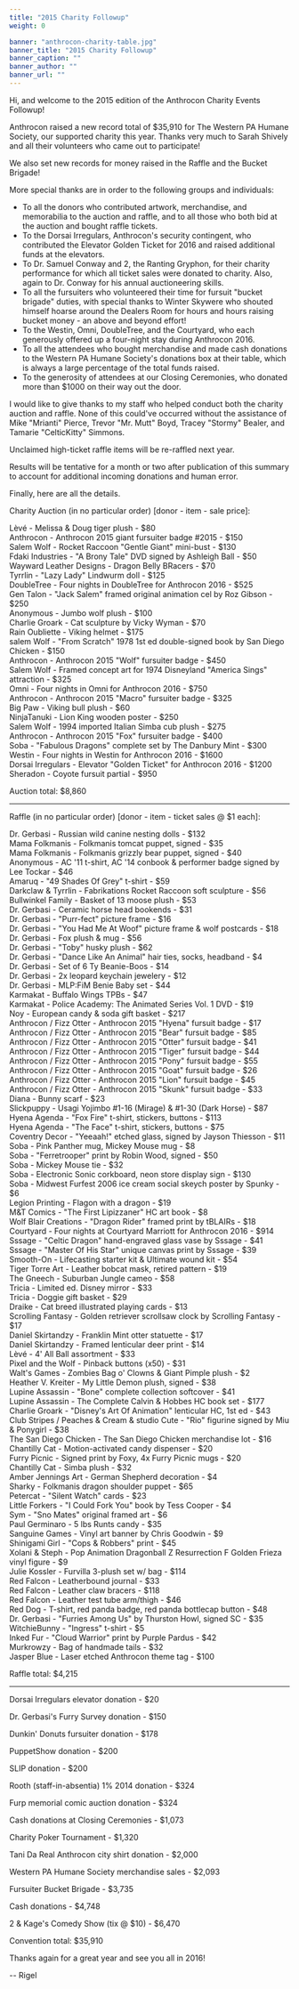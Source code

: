 ```yaml
---
title: "2015 Charity Followup"
weight: 0

banner: "anthrocon-charity-table.jpg"
banner_title: "2015 Charity Followup"
banner_caption: ""
banner_author: ""
banner_url: ""
---
```


Hi, and welcome to the 2015 edition of the Anthrocon Charity Events Followup!

Anthrocon raised a new record total of $35,910 for The Western PA Humane Society, our supported charity this year. Thanks very much to Sarah Shively and all their volunteers who came out to participate!

We also set new records for money raised in the Raffle and the Bucket Brigade!

More special thanks are in order to the following groups and individuals:

- To all the donors who contributed artwork, merchandise, and memorabilia to the auction and raffle, and to all those who both bid at the auction and bought raffle tickets.
- To the Dorsai Irregulars, Anthrocon's security contingent, who contributed the Elevator Golden Ticket for 2016 and raised additional funds at the elevators.
- To Dr. Samuel Conway and 2, the Ranting Gryphon, for their charity performance for which all ticket sales were donated to charity. Also, again to Dr. Conway for his annual auctioneering skills.
- To all the fursuiters who volunteered their time for fursuit "bucket brigade" duties, with special thanks to Winter Skywere who shouted himself hoarse around the Dealers Room for hours and hours raising bucket money - an above and beyond effort!
- To the Westin, Omni, DoubleTree, and the Courtyard, who each generously offered up a four-night stay during Anthrocon 2016.
- To all the attendees who bought merchandise and made cash donations to the Western PA Humane Society's donations box at their table, which is always a large percentage of the total funds raised.
- To the generosity of attendees at our Closing Ceremonies, who donated more than $1000 on their way out the door.

I would like to give thanks to my staff who helped conduct both the charity auction and raffle. None of this could've occurred without the assistance of Mike "Mrianti" Pierce, Trevor "Mr. Mutt" Boyd, Tracey "Stormy" Bealer, and Tamarie "CelticKitty" Simmons.

Unclaimed high-ticket raffle items will be re-raffled next year.

Results will be tentative for a month or two after publication of this summary to account for additional incoming donations and human error.

Finally, here are all the details.

Charity Auction (in no particular order) [donor - item - sale price]:

Lèvé - Melissa & Doug tiger plush - $80<br>
Anthrocon - Anthrocon 2015 giant fursuiter badge #2015 - $150<br>
Salem Wolf - Rocket Raccoon "Gentle Giant" mini-bust - $130<br>
Fdaki Industries - "A Brony Tale" DVD signed by Ashleigh Ball - $50<br>
Wayward Leather Designs - Dragon Belly BRacers - $70<br>
Tyrrlin - "Lazy Lady" Lindwurm doll - $125<br>
DoubleTree - Four nights in DoubleTree for Anthrocon 2016 - $525<br>
Gen Talon - "Jack Salem" framed original animation cel by Roz Gibson - $250<br>
Anonymous - Jumbo wolf plush - $100<br>
Charlie Groark - Cat sculpture by Vicky Wyman - $70<br>
Rain Oubliette - Viking helmet - $175<br>
salem Wolf - "From Scratch" 1978 1st ed double-signed book by San Diego Chicken - $150<br>
Anthrocon - Anthrocon 2015 "Wolf" fursuiter badge - $450<br>
Salem Wolf - Framed concept art for 1974 Disneyland "America Sings" attraction - $325<br>
Omni - Four nights in Omni for Anthrocon 2016 - $750<br>
Anthrocon - Anthrocon 2015 "Macro" fursuiter badge - $325<br>
Big Paw - Viking bull plush - $60<br>
NinjaTanuki - Lion King wooden poster - $250<br>
Salem Wolf - 1994 imported Italian Simba cub plush - $275<br>
Anthrocon - Anthrocon 2015 "Fox" fursuiter badge - $400<br>
Soba - "Fabulous Dragons" complete set by The Danbury Mint - $300<br>
Westin - Four nights in Westin for Anthrocon 2016 - $1600<br>
Dorsai Irregulars - Elevator "Golden Ticket" for Anthrocon 2016 - $1200<br>
Sheradon - Coyote fursuit partial - $950

Auction total: $8,860

***

Raffle (in no particular order) [donor - item - ticket sales @ $1 each]:

Dr. Gerbasi - Russian wild canine nesting dolls - $132<br>
Mama Folkmanis - Folkmanis tomcat puppet, signed - $35<br>
Mama Folkmanis - Folkmanis grizzly bear puppet, signed - $40<br>
Anonymous - AC '11 t-shirt, AC '14 conbook & performer badge signed by Lee Tockar - $46<br>
Amaruq - "49 Shades Of Grey" t-shirt - $59<br>
Darkclaw & Tyrrlin - Fabrikations Rocket Raccoon soft sculpture - $56<br>
Bullwinkel Family - Basket of 13 moose plush - $53<br>
Dr. Gerbasi - Ceramic horse head bookends - $31<br>
Dr. Gerbasi - "Purr-fect" picture frame - $16<br>
Dr. Gerbasi - "You Had Me At Woof" picture frame & wolf postcards - $18<br>
Dr. Gerbasi - Fox plush & mug - $56<br>
Dr. Gerbasi - "Toby" husky plush - $62<br>
Dr. Gerbasi - "Dance Like An Animal" hair ties, socks, headband - $4<br>
Dr. Gerbasi - Set of 6 Ty Beanie-Boos - $14<br>
Dr. Gerbasi - 2x leopard keychain jewelery - $12<br>
Dr. Gerbasi - MLP:FiM Benie Baby set - $44<br>
Karmakat - Buffalo Wings TPBs - $47<br>
Karmakat - Police Academy: The Animated Series Vol. 1 DVD - $19<br>
Noy - European candy & soda gift basket - $217<br>
Anthrocon / Fizz Otter - Anthrocon 2015 "Hyena" fursuit badge - $17<br>
Anthrocon / Fizz Otter - Anthrocon 2015 "Bear" fursuit badge - $85<br>
Anthrocon / Fizz Otter - Anthrocon 2015 "Otter" fursuit badge - $41<br>
Anthrocon / Fizz Otter - Anthrocon 2015 "Tiger" fursuit badge - $44<br>
Anthrocon / Fizz Otter - Anthrocon 2015 "Pony" fursuit badge - $55<br>
Anthrocon / Fizz Otter - Anthrocon 2015 "Goat" fursuit badge - $26<br>
Anthrocon / Fizz Otter - Anthrocon 2015 "Lion" fursuit badge - $45<br>
Anthrocon / Fizz Otter - Anthrocon 2015 "Skunk" fursuit badge - $33<br>
Diana - Bunny scarf - $23<br>
Slickpuppy - Usagi Yojimbo #1-16 (Mirage) & #1-30 (Dark Horse) - $87<br>
Hyena Agenda - "Fox Fire" t-shirt, stickers, buttons - $113<br>
Hyena Agenda - "The Face" t-shirt, stickers, buttons - $75<br>
Coventry Decor - "Yeeaah!" etched glass, signed by Jayson Thiesson - $11<br>
Soba - Pink Panther mug, Mickey Mouse mug - $8<br>
Soba - "Ferretrooper" print by Robin Wood, signed - $50<br>
Soba - Mickey Mouse tie - $32<br>
Soba - Electronic Sonic corkboard, neon store display sign - $130<br>
Soba - Midwest Furfest 2006 ice cream social skeych poster by Spunky - $6<br>
Legion Printing - Flagon with a dragon - $19<br>
M&T Comics - "The First Lipizzaner" HC art book - $8<br>
Wolf Blair Creations - "Dragon Rider" framed print by tBLAIRs - $18<br>
Courtyard - Four nights at Courtyard Marriott for Anthrocon 2016 - $914<br>
Sssage - "Celtic Dragon" hand-engraved glass vase by Sssage - $41<br>
Sssage - "Master Of His Star" unique canvas print by Sssage - $39<br>
Smooth-On - Lifecasting starter kit & Ultimate wound kit - $54<br>
Tiger Torre Art - Leather bobcat mask, retired pattern - $19<br>
The Gneech - Suburban Jungle cameo - $58<br>
Tricia - Limited ed. Disney mirror - $33<br>
Tricia - Doggie gift basket - $29<br>
Draike - Cat breed illustrated playing cards - $13<br>
Scrolling Fantasy - Golden retriever scrollsaw clock by Scrolling Fantasy - $17<br>
Daniel Skirtandzy - Franklin Mint otter statuette - $17<br>
Daniel Skirtandzy - Framed lenticular deer print - $14<br>
Lèvé - 4' All Ball assortment - $33<br>
Pixel and the Wolf - Pinback buttons (x50) - $31<br>
Walt's Games - Zombies Bag o' Clowns & Giant Pimple plush - $2<br>
Heather V. Kreiter - My Little Demon plush, signed - $38<br>
Lupine Assassin - "Bone" complete collection softcover - $41<br>
Lupine Assassin - The Complete Calvin & Hobbes HC book set - $177<br>
Charlie Groark - "Disney's Art Of Animation" lenticular HC, 1st ed - $43<br>
Club Stripes / Peaches & Cream & studio Cute - "Rio" figurine signed by Miu & Ponygirl - $38<br>
The San Diego Chicken - The San Diego Chicken merchandise lot - $16<br>
Chantilly Cat - Motion-activated candy dispenser - $20<br>
Furry Picnic - Signed print by Foxy, 4x Furry Picnic mugs - $20<br>
Chantilly Cat - Simba plush - $32<br>
Amber Jennings Art - German Shepherd decoration - $4<br>
Sharky - Folkmanis dragon shoulder puppet - $65<br>
Petercat - "Silent Watch" cards - $23<br>
Little Forkers - "I Could Fork You" book by Tess Cooper - $4<br>
Sym - "Sno Mates" original framed art - $6<br>
Paul Germinaro - 5 lbs Runts candy - $35<br>
Sanguine Games - Vinyl art banner by Chris Goodwin - $9<br>
Shinigami Girl - "Cops & Robbers" print - $45<br>
Xolani & Steph - Pop Animation Dragonball Z Resurrection F Golden Frieza vinyl figure - $9<br>
Julie Kossler - Furvilla 3-plush set w/ bag - $114<br>
Red Falcon - Leatherbound journal - $33<br>
Red Falcon - Leather claw bracers - $118<br>
Red Falcon - Leather test tube arm/thigh - $46<br>
Red Dog - T-shirt, red panda badge, red panda bottlecap button - $48<br>
Dr. Gerbasi - "Furries Among Us" by Thurston Howl, signed SC - $35<br>
WitchieBunny - "Ingress" t-shirt - $5<br>
Inked Fur - "Cloud Warrior" print by Purple Pardus - $42<br>
Murkrowzy - Bag of handmade tails - $32<br>
Jasper Blue - Laser etched Anthrocon theme tag - $100

Raffle total: $4,215

***

Dorsai Irregulars elevator donation - $20

Dr. Gerbasi's Furry Survey donation - $150

Dunkin' Donuts fursuiter donation - $178

PuppetShow donation - $200

SLIP donation - $200

Rooth (staff-in-absentia) 1% 2014 donation - $324

Furp memorial comic auction donation - $324

Cash donations at Closing Ceremonies - $1,073

Charity Poker Tournament - $1,320

Tani Da Real Anthrocon city shirt donation - $2,000

Western PA Humane Society merchandise sales - $2,093

Fursuiter Bucket Brigade - $3,735

Cash donations - $4,748

2 & Kage's Comedy Show (tix @ $10) - $6,470

Convention total: $35,910

Thanks again for a great year and see you all in 2016!

-- Rigel
